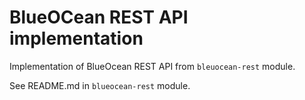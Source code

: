 # BlueOCean REST API implementation

Implementation of BlueOcean REST API from `bleuocean-rest` module.

See README.md in `blueocean-rest` module.    
    


    

    
